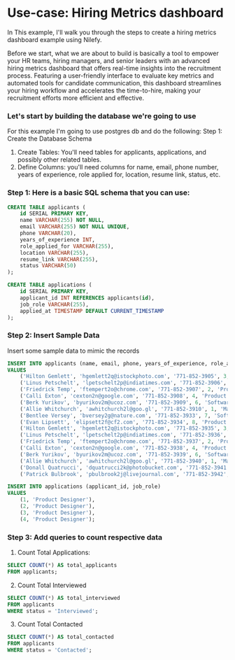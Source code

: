 # Use-case: Hiring Metrics dashboard
In This example, I'll walk you through the steps to create a hiring metrics dashboard example using Nilefy. 

Before we start, what we are about to build is basically a tool to empower your HR teams, hiring managers, and senior leaders with an advanced hiring metrics dashboard that offers real-time insights into the recruitment process. Featuring a user-friendly interface to evaluate key metrics and automated tools for candidate communication, this dashboard streamlines your hiring workflow and accelerates the time-to-hire, making your recruitment efforts more efficient and effective.

### Let's start by building the database we're going to use
For this example I'm going to use postgres db and do the following: 
Step 1: Create the Database Schema
1. Create Tables: You'll need tables for applicants, applications, and possibly other related tables.
2. Define Columns: you'll need columns for name, email, phone number, years of experience, role applied for, location, resume link, status, etc.

### Step 1: Here is a basic SQL schema that you can use:

``` sql
CREATE TABLE applicants (
    id SERIAL PRIMARY KEY,
    name VARCHAR(255) NOT NULL,
    email VARCHAR(255) NOT NULL UNIQUE,
    phone VARCHAR(20),
    years_of_experience INT,
    role_applied_for VARCHAR(255),
    location VARCHAR(255),
    resume_link VARCHAR(255),
    status VARCHAR(50)
);

CREATE TABLE applications (
    id SERIAL PRIMARY KEY,
    applicant_id INT REFERENCES applicants(id),
    job_role VARCHAR(255),
    applied_at TIMESTAMP DEFAULT CURRENT_TIMESTAMP
);
```
### Step 2: Insert Sample Data
Insert some sample data to mimic the records
```sql
INSERT INTO applicants (name, email, phone, years_of_experience, role_applied_for, location, resume_link, status)
VALUES 
    ('Hilton Gemlett', 'hgemlett2q@istockphoto.com', '771-852-3905', 3, 'Marketing Lead', 'London', 'link_to_resume_1', 'Contacted'),
    ('Linus Petschelt', 'lpetschelt2p@indiatimes.com', '771-852-3906', 5, 'Software Engineer', 'Berlin', 'link_to_resume_2', 'Interviewed'),
    ('Friedrick Temp', 'ftempert2o@chrome.com', '771-852-3907', 2, 'Product Designer', 'New York', 'link_to_resume_3', 'Applied'),
    ('Calli Exton', 'cexton2n@google.com', '771-852-3908', 4, 'Product Designer', 'San Francisco', 'link_to_resume_4', 'Applied'),
    ('Berk Yurikov', 'byurikov2m@ucoz.com', '771-852-3909', 6, 'Software Engineer', 'London', 'link_to_resume_5', 'Interviewed'),
    ('Allie Whitchurch', 'awhitchurch2l@goo.gl', '771-852-3910', 1, 'Marketing Lead', 'Berlin', 'link_to_resume_6', 'Contacted'),
    ('Bentlee Versey', 'bversey2g@nature.com', '771-852-3933', 7, 'Software Engineer', 'San Francisco', 'link_to_resume_29', 'Interviewed'),
    ('Evan Lipsett', 'elipsett2f@cf2.com', '771-852-3934', 8, 'Product Designer', 'New York', 'link_to_resume_30', 'Applied'),
    ('Hilton Gemlett', 'hgemlett2q@istockphoto.com', '771-852-3935', 3, 'Marketing Lead', 'London', 'link_to_resume_31', 'Contacted'),
    ('Linus Petschelt', 'lpetschelt2p@indiatimes.com', '771-852-3936', 5, 'Software Engineer', 'Berlin', 'link_to_resume_32', 'Interviewed'),
    ('Friedrick Temp', 'ftempert2o@chrome.com', '771-852-3937', 2, 'Product Designer', 'New York', 'link_to_resume_33', 'Applied'),
    ('Calli Exton', 'cexton2n@google.com', '771-852-3938', 4, 'Product Designer', 'San Francisco', 'link_to_resume_34', 'Applied'),
    ('Berk Yurikov', 'byurikov2m@ucoz.com', '771-852-3939', 6, 'Software Engineer', 'London', 'link_to_resume_35', 'Interviewed'),
    ('Allie Whitchurch', 'awhitchurch2l@goo.gl', '771-852-3940', 1, 'Marketing Lead', 'Berlin', 'link_to_resume_36', 'Contacted'),
    ('Donall Quatrucci', 'dquatrucci2k@photobucket.com', '771-852-3941', 7, 'Product Designer', 'San Francisco', 'link_to_resume_37', 'Interviewed'),
    ('Patrick Bulbrook', 'pbulbrook2j@livejournal.com', '771-852-3942', 2, 'Software Engineer', 'New York', 'link_to_resume_38', 'Applied');

INSERT INTO applications (applicant_id, job_role)
VALUES 
    (1, 'Product Designer'),
    (2, 'Product Designer'),
    (3, 'Product Designer'),
    (4, 'Product Designer');
```

### Step 3: Add queries to count respective data

1. Count Total Applications:
```sql
SELECT COUNT(*) AS total_applicants
FROM applicants;
```
2. Count Total Interviewed
```sql
SELECT COUNT(*) AS total_interviewed
FROM applicants
WHERE status = 'Interviewed';
```
3. Count Total Contacted
```sql
SELECT COUNT(*) AS total_contacted
FROM applicants
WHERE status = 'Contacted';
```
